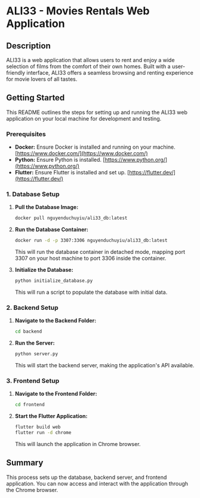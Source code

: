 # ALI33 - Movies Rentals Web Application

## Description

ALI33 is a web application that allows users to rent and enjoy a wide selection of films from the comfort of their own homes. Built with a user-friendly interface, ALI33 offers a seamless browsing and renting experience for movie lovers of all tastes.

## Getting Started

This README outlines the steps for setting up and running the ALI33 web application on your local machine for development and testing.

### Prerequisites

* **Docker:** Ensure Docker is installed and running on your machine. [https://www.docker.com/](https://www.docker.com/)
* **Python:** Ensure Python is installed. [https://www.python.org/](https://www.python.org/)
* **Flutter:** Ensure Flutter is installed and set up. [https://flutter.dev/](https://flutter.dev/)

### 1. Database Setup

1.  **Pull the Database Image:**
    ```bash
    docker pull nguyenduchuyiu/ali33_db:latest
    ```

2.  **Run the Database Container:**
    ```bash
    docker run -d -p 3307:3306 nguyenduchuyiu/ali33_db:latest
    ```
    This will run the database container in detached mode, mapping port 3307 on your host machine to port 3306 inside the container.

3.  **Initialize the Database:**
    ```bash
    python initialize_database.py
    ```
    This will run a script to populate the database with initial data.

### 2. Backend Setup

1.  **Navigate to the Backend Folder:**
    ```bash
    cd backend
    ```

2.  **Run the Server:**
    ```bash
    python server.py
    ```
    This will start the backend server, making the application's API available.

### 3. Frontend Setup

1.  **Navigate to the Frontend Folder:**
    ```bash
    cd frontend
    ```

2.  **Start the Flutter Application:**
    ```bash
    flutter build web
    flutter run -d chrome
    ```
    This will launch the application in Chrome browser.

## Summary

This process sets up the database, backend server, and frontend application. You can now access and interact with the application through the Chrome browser.

